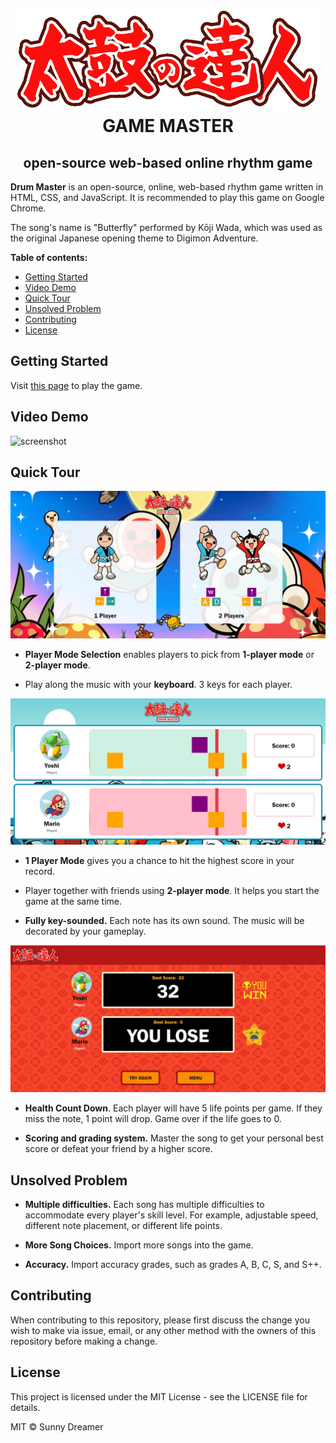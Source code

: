<h1 align="center"><img src="./assets/images/logo.png"  height="162" /><br>GAME MASTER</h1>

<h2 align="center">open-source web-based online rhythm game</h2>

**Drum Master** is an open-source, online, web-based rhythm game written in HTML, CSS, and JavaScript. It is recommended to play this game on Google Chrome.

The song's name is "Butterfly" performed by Kōji Wada, which was used as the original Japanese opening theme to Digimon Adventure.

**Table of contents:**

- [Getting Started](#GettingStarted)
- [Video Demo](#VideoDemo)
- [Quick Tour](#QuickTour)
- [Unsolved Problem](#UnsolvedProblem)
- [Contributing](#Contributing)
- [License](#License)

## Getting Started

Visit [this page](https://sunnydreamer.github.io/drum-master-game/) to play the game.

## Video Demo

![screenshot](./assets/images/video.gif)

## Quick Tour

![screenshot](./assets/images/screenshot1.jpg)

- **Player Mode Selection** enables players to pick from **1-player mode** or **2-player mode**.

- Play along the music with your **keyboard**. 3 keys for each player.

![screenshot](./assets/images/screenshot6.jpg)

- **1 Player Mode** gives you a chance to hit the highest score in your record.

- Player together with friends using **2-player mode**. It helps you start the game at the same time.

- **Fully key-sounded.** Each note has its own sound. The music will be decorated by your gameplay.

![screenshot](./assets/images/screenshot4.jpg)

- **Health Count Down**. Each player will have 5 life points per game. If they miss the note, 1 point will drop. Game over if the life goes to 0.

- **Scoring and grading system.**
  Master the song to get your personal best score or defeat your friend by a higher score.

## Unsolved Problem

- **Multiple difficulties.** Each song has multiple difficulties to accommodate every player's skill level. For example, adjustable speed, different note placement, or different life points.

- **More Song Choices.** Import more songs into the game.

- **Accuracy.** Import accuracy grades, such as grades A, B, C, S, and S++.

## Contributing

When contributing to this repository, please first discuss the change you wish to
make via issue, email, or any other method with the owners of this repository
before making a change.

## License

This project is licensed under the MIT License - see the LICENSE file for details.

MIT © Sunny Dreamer
